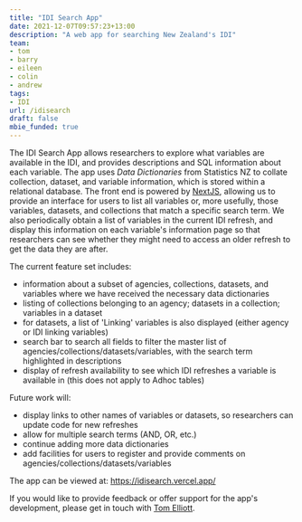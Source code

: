 ```yaml
---
title: "IDI Search App"
date: 2021-12-07T09:57:23+13:00
description: "A web app for searching New Zealand's IDI"
team:
- tom
- barry
- eileen
- colin
- andrew
tags:
- IDI
url: /idisearch
draft: false
mbie_funded: true
---
```


The IDI Search App allows researchers to explore what variables are available in the IDI, and provides descriptions and SQL information about each variable. The app uses _Data Dictionaries_ from Statistics NZ to collate collection, dataset, and variable information, which is stored within a relational database. The front end is powered by [NextJS](https://nextjs.org), allowing us to provide an interface for users to list all variables or, more usefully, those variables, datasets, and collections that match a specific search term. We also periodically obtain a list of variables in the current IDI refresh, and display this information on each variable's information page so that researchers can see whether they might need to access an older refresh to get the data they are after.

The current feature set includes:
- information about a subset of agencies, collections, datasets, and variables where we have received the necessary data dictionaries
- listing of collections belonging to an agency; datasets in a collection; variables in a dataset
- for datasets, a list of 'Linking' variables is also displayed (either agency or IDI linking variables)
- search bar to search all fields to filter the master list of agencies/collections/datasets/variables, with the search term highlighted in descriptions
- display of refresh availability to see which IDI refreshes a variable is available in (this does not apply to Adhoc tables)

Future work will:
- display links to other names of variables or datasets, so researchers can update code for new refreshes
- allow for multiple search terms (AND, OR, etc.)
- continue adding more data dictionaries
- add facilities for users to register and provide comments on agencies/collections/datasets/variables

The app can be viewed at: https://idisearch.vercel.app/

If you would like to provide feedback or offer support for the app's development, please get in touch with [Tom Elliott](/team/tom).
